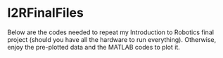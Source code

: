 # I2RFinalFiles
Below are the codes needed to repeat my Introduction to Robotics final project (should you have all the hardware to run everything).
Otherwise, enjoy the pre-plotted data and the MATLAB codes to plot it.
